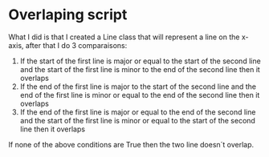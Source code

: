 # Overlaping script

What I did is that I created a Line class that will represent a line on the x-axis, after that I do 3 comparaisons:

1. If the start of the first line is major or equal to the start of the second line and the start of the first line is minor to the end of the second line then it overlaps
2. If the end of the first line is major to the start of the second line and the end of the first line is minor or equal to the end of the second line then it overlaps
3. If the end of the first line is major or equal to the end of the second line and the start of the first line is minor or equal to the start of the second line then it overlaps

If none of the above conditions are True then the two line doesn´t overlap. 
 
